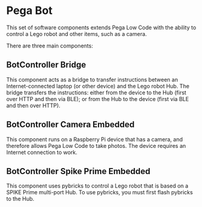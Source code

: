# Pega Bot

This set of software components extends Pega Low Code with the ability to control a Lego robot and other items, such as a camera.

There are three main components:

## BotController Bridge
This component acts as a bridge to transfer instructions between an Internet-connected laptop (or other  device) and the Lego robot Hub. The bridge transfers the instructions: either from the device to the Hub (first over HTTP and then via BLE); or from the Hub to the device (first via BLE and then over HTTP).

## BotController Camera Embedded
This component runs on a Raspberry Pi device that has a camera, and therefore allows Pega Low Code to take photos. The device requires an Internet connection to work.

## BotController Spike Prime Embedded
This component uses pybricks to control a Lego robot that is based on a SPIKE Prime multi-port Hub. To use pybricks, you must first flash pybricks to the Hub.
